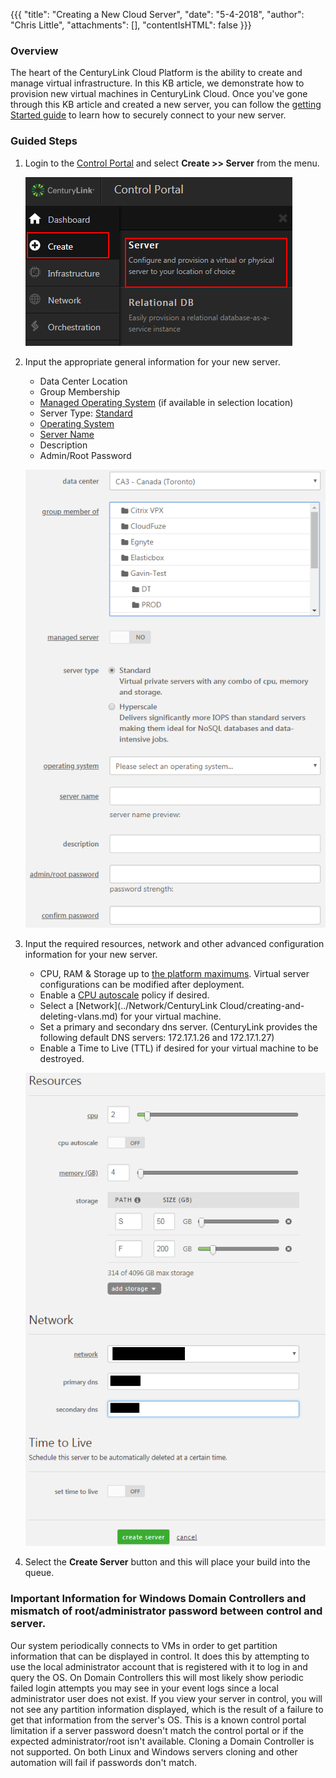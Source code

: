 {{{
  "title": "Creating a New Cloud Server",
  "date": "5-4-2018",
  "author": "Chris Little",
  "attachments": [],
  "contentIsHTML": false
}}}

### Overview
The heart of the CenturyLink Cloud Platform is the ability to create and manage virtual infrastructure. In this KB article, we demonstrate how to provision new virtual machines in CenturyLink Cloud. Once you've gone through this KB article and created a new server, you can follow the [getting Started guide](../Servers/getting-started-how-to-securely-connect-to-your-server.md) to learn how to securely connect to your new server.

### Guided Steps

1. Login to the [Control Portal](//control.ctl.io) and select **Create >> Server** from the menu.

    ![create server menu](../images/creating-a-new-enterprise-cloud-server-01.png)

2. Input the appropriate general information for your new server.
    * Data Center Location
    * Group Membership
    * [Managed Operating System](https://www.ctl.io/managed-services/operating-system/) (if available in selection location)
    * Server Type: [Standard](https://www.ctl.io/servers/)
    * [Operating System](../Support/supported-operating-systems.md)
    * [Server Name](../Servers/server-naming-convention.md)
    * Description
    * Admin/Root Password

    ![create server inputs](../images/creating-a-new-enterprise-cloud-server-02.png)

3. Input the required resources, network and other advanced configuration information for your new server.
    * CPU, RAM & Storage up to [the platform maximums](../Servers/cloud-server-instance-size-and-performance.md). Virtual server configurations can be modified after deployment.
    * Enable a [CPU autoscale](../General/Autoscale/creating-and-applying-autoscale-policies.md) policy if desired.
    * Select a [Network](../Network/CenturyLink Cloud/creating-and-deleting-vlans.md) for your virtual machine.
    * Set a primary and secondary dns server. (CenturyLink provides the following default DNS servers: 172.17.1.26 and 172.17.1.27)
    * Enable a Time to Live (TTL) if desired for your virtual machine to be destroyed.

    ![create server resources](../images/creating-a-new-enterprise-cloud-server-03.png)

4. Select the **Create Server** button and this will place your build into the queue.

### Important Information for Windows Domain Controllers and mismatch of root/administrator password between control and server.

 Our system periodically connects to VMs in order to get partition information that can be displayed in control. It does this by attempting to use the local administrator account that is registered with it to log in and query the OS. On Domain Controllers this will most likely show periodic failed login attempts you may see in your event logs since a local administrator user does not exist. If you view your server in control, you will not see any partition information displayed, which is the result of a failure to get that information from the server's OS. This is a known control portal limitation if a server password doesn't match the control portal or if the expected administrator/root isn't available. Cloning a Domain Controller is not supported. On both Linux and Windows servers cloning and other automation will fail if passwords don't match.
